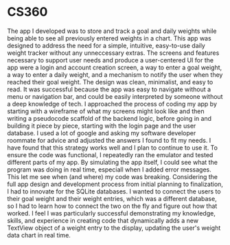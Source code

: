 # CS360
The app I developed was to store and track a goal and daily weights while being able to see all previously entered weights in a chart. This app was designed to address the need for a simple, intuitive, easy-to-use daily weight tracker without any unneccessary extras. The screens and features necessary to support user needs and produce a user-centered UI for the app were a login and account creation screen, a way to enter a goal weight, a way to enter a daily weight, and a mechanism to notify the user when they reached their goal weight. The design was clean, minimalist, and easy to read. It was successful because the app was easy to navigate without a menu or navigation bar, and could be easily interpreted by someone without a deep knowledge of tech. I approached the process of coding my app by starting with a wireframe of what my screens might look like and then writing a pseudocode scaffold of the backend logic, before going in and building it piece by piece, starting with the login page and the user database. I used a lot of google and asking my software developer roommate for advice and adjusted the answers I found to fit my needs. I have found that this strategy works well and I plan to continue to use it. To ensure the code was functional, I repeatedly ran the emulator and tested different parts of my app. By simulating the app itself, I could see what the program was doing in real time, especiall when I added error messages. This let me see when (and where) my code was breaking. Considering the full app design and development process from initial planning to finalization, I had to innovate for the SQLite databases. I wanted to connect the users to their goal weight and their weight entries, which was a different database, so I had to learn how to connect the two on the fly and figure out how that worked. I feel I was particularly successful demonstrating my knowledge, skills, and experience in creating code that dynamically adds a new TextView object of a weight entry to the display, updating the user's weight data chart in real time.
